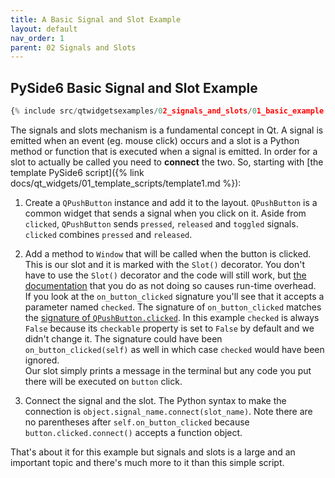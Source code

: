 ```yaml
---
title: A Basic Signal and Slot Example
layout: default
nav_order: 1
parent: 02 Signals and Slots
---
```


## PySide6 Basic Signal and Slot Example

```python
{% include src/qtwidgetsexamples/02_signals_and_slots/01_basic_example.py %}
```

The signals and slots mechanism is a fundamental concept in Qt. A signal is emitted when an event (eg. mouse click) occurs and a slot is a Python method or function that is executed when a signal is emitted. In order for a slot to actually be called you need to **connect** the two. So, starting with [the template PySide6 script]({% link docs/qt_widgets/01_template_scripts/template1.md %}):

1. Create a `QPushButton` instance and add it to the layout. `QPushButton` is a common widget that sends a signal when you click on it. Aside from `clicked`, `QPushButton` sends `pressed`, `released` and `toggled`   signals. `clicked` combines `pressed` and `released`.

2. Add a method  to `Window` that will be called when the button is clicked. This is our slot and it is marked with the `Slot()` decorator. You don't have to use the `Slot()` decorator and the code will still work, but [the documentation](https://doc.qt.io/qtforpython-6/tutorials/basictutorial/signals_and_slots.html) that you do as not doing so causes run-time overhead.   
If you look at the `on_button_clicked` signature you'll see that it accepts a parameter named `checked`. The signature of `on_button_clicked` matches the [signature of `QPushButton.clicked`](https://doc.qt.io/qt-6/qabstractbutton.html#clicked). In this example `checked` is always `False` because its `checkable` property is set to `False` by default and we didn't change it. The signature could have been `on_button_clicked(self)` as well in which case `checked` would have been ignored.  
Our slot simply prints a message in the terminal but any code you put there will be executed on `button` click.

3. Connect the signal and the slot. The Python syntax to make the connection is `object.signal_name.connect(slot_name)`. Note there are no parentheses after `self.on_button_clicked` because `button.clicked.connect()` accepts a function object.

That's about it for this example but signals and slots is a large and an important topic and there's much more to it than this simple script.